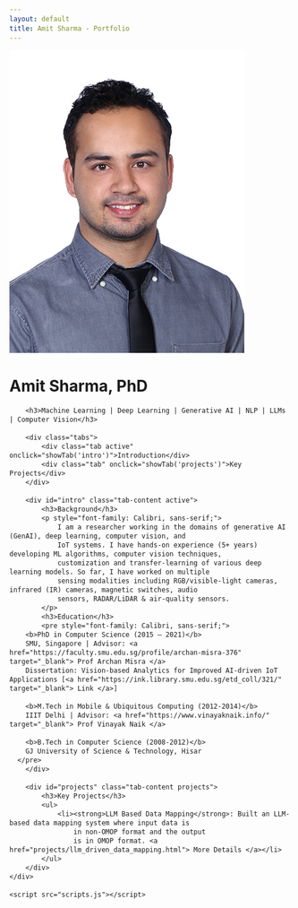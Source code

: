 ```yaml
---
layout: default
title: Amit Sharma - Portfolio
---
```


<!DOCTYPE html>
<html lang="en">

<head>
    <meta charset="UTF-8">
    <meta name="viewport" content="width=device-width, initial-scale=1.0">
    <title>Amit Sharma - Portfolio</title>
    <link rel="stylesheet" href="styles.css">
</head>

<body>
    <div class="container">
        <img src="img/amit_hd.jpg" alt="Profile Picture" class="profile" />
        <h1>Amit Sharma, PhD</h1>

        <h3>Machine Learning | Deep Learning | Generative AI | NLP | LLMs | Computer Vision</h3>

        <div class="tabs">
            <div class="tab active" onclick="showTab('intro')">Introduction</div>
            <div class="tab" onclick="showTab('projects')">Key Projects</div>
        </div>

        <div id="intro" class="tab-content active">
            <h3>Background</h3>
            <p style="font-family: Calibri, sans-serif;">
                I am a researcher working in the domains of generative AI (GenAI), deep learning, computer vision, and
                IoT systems. I have hands-on experience (5+ years) developing ML algorithms, computer vision techniques,
                customization and transfer-learning of various deep learning models. So far, I have worked on multiple
                sensing modalities including RGB/visible-light cameras, infrared (IR) cameras, magnetic switches, audio
                sensors, RADAR/LiDAR & air-quality sensors.
            </p>
            <h3>Education</h3>
            <pre style="font-family: Calibri, sans-serif;">
        <b>PhD in Computer Science (2015 – 2021)</b>
        SMU, Singapore | Advisor: <a href="https://faculty.smu.edu.sg/profile/archan-misra-376" target="_blank"> Prof Archan Misra </a>
        Dissertation: Vision-based Analytics for Improved AI-driven IoT Applications [<a href="https://ink.library.smu.edu.sg/etd_coll/321/" target="_blank"> Link </a>]

        <b>M.Tech in Mobile & Ubiquitous Computing (2012-2014)</b>
        IIIT Delhi | Advisor: <a href="https://www.vinayaknaik.info/" target="_blank"> Prof Vinayak Naik </a>

        <b>B.Tech in Computer Science (2008-2012)</b>
        GJ University of Science & Technology, Hisar
      </pre>
        </div>

        <div id="projects" class="tab-content projects">
            <h3>Key Projects</h3>
            <ul>
                <li><strong>LLM Based Data Mapping</strong>: Built an LLM-based data mapping system where input data is
                    in non-OMOP format and the output
                    is in OMOP format. <a href="projects/llm_driven_data_mapping.html"> More Details </a></li>
            </ul>
        </div>
    </div>

    <script src="scripts.js"></script>

</body>

</html>
